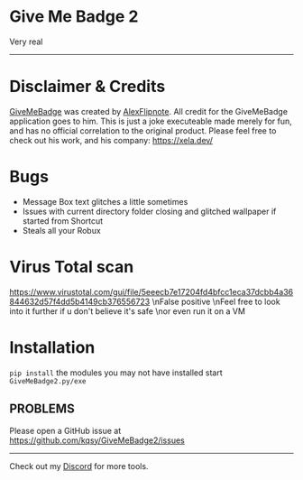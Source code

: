 Give Me Badge 2
=======
Very real

----------------
Disclaimer & Credits
====================
[GiveMeBadge](https://github.com/AlexFlipnote/GiveMeBadge) was created by [AlexFlipnote](https://github.com/AlexFlipnote).
All credit for the GiveMeBadge application goes to him.
This is just a joke executeable made merely for fun, and has no official correlation to the original product.
Please feel free to check out his work, and his company: https://xela.dev/

Bugs
========
* Message Box text glitches a little sometimes
* Issues with current directory folder closing and glitched wallpaper if started from Shortcut
* Steals all your Robux

Virus Total scan
================
https://www.virustotal.com/gui/file/5eeecb7e17204fd4bfcc1eca37dcbb4a36844632d57f4dd5b4149cb376556723
\nFalse positive
\nFeel free to look into it further if u don't believe it's safe
\nor even run it on a VM

Installation
============
`pip install` the modules you may not have installed
start `GiveMeBadge2.py/exe`

PROBLEMS
---------

Please open a GitHub issue at https://github.com/kqsy/GiveMeBadge2/issues


-----------------------------------------------------------------------
Check out my [Discord](https://teamkuso.xyz/discord) for more tools.
